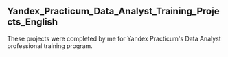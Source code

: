 ## Yandex_Practicum_Data_Analyst_Training_Projects_English
These projects were completed by me for Yandex Practicum's Data Analyst professional training program.
